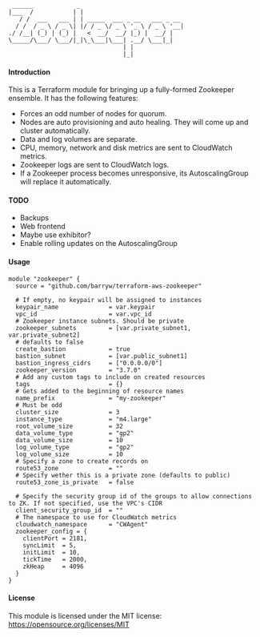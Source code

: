      ______            _
    |___  /           | |
       / /  ___   ___ | | _____  ___ _ __   ___ _ __
      / /  / _ \ / _ \| |/ / _ \/ _ \ '_ \ / _ \ '__|
    ./ /__| (_) | (_) |   <  __/  __/ |_) |  __/ |
    \_____/\___/ \___/|_|\_\___|\___| .__/ \___|_|
                                    | |
                                    |_|

#### Introduction

This is a Terraform module for bringing up a fully-formed Zookeeper ensemble. It has the following features:

- Forces an odd number of nodes for quorum.
- Nodes are auto provisioning and auto healing. They will come up and cluster automatically.
- Data and log volumes are separate.
- CPU, memory, network and disk metrics are sent to CloudWatch metrics.
- Zookeeper logs are sent to CloudWatch logs.
- If a Zookeeper process becomes unresponsive, its AutoscalingGroup will replace it automatically.

#### TODO

- Backups
- Web frontend
- Maybe use exhibitor?
- Enable rolling updates on the AutoscalingGroup

#### Usage

```hcl
module "zookeeper" {
  source = "github.com/barryw/terraform-aws-zookeeper"

  # If empty, no keypair will be assigned to instances
  keypair_name              = var.keypair
  vpc_id                    = var.vpc_id
  # Zookeeper instance subnets. Should be private
  zookeeper_subnets         = [var.private_subnet1, var.private_subnet2]
  # defaults to false
  create_bastion            = true
  bastion_subnet            = [var.public_subnet1]
  bastion_ingress_cidrs     = ["0.0.0.0/0"]
  zookeeper_version         = "3.7.0"
  # Add any custom tags to include on created resources
  tags                      = {}
  # Gets added to the beginning of resource names
  name_prefix               = "my-zookeeper"
  # Must be odd
  cluster_size              = 3
  instance_type             = "m4.large"
  root_volume_size          = 32
  data_volume_type          = "gp2"
  data_volume_size          = 10
  log_volume_type           = "gp2"
  log_volume_size           = 10
  # Specify a zone to create records on
  route53_zone              = ""
  # Specify wether this is a private zone (defaults to public)
  route53_zone_is_private   = false

  # Specify the security group id of the groups to allow connections to ZK. If not specified, use the VPC's CIDR
  client_security_group_id  = ""
  # The namespace to use for CloudWatch metrics
  cloudwatch_namespace      = "CWAgent"
  zookeeper_config = {
    clientPort = 2181,
    syncLimit  = 5,
    initLimit  = 10,
    tickTime   = 2000,
    zkHeap     = 4096
  }
}
```

#### License

This module is licensed under the MIT license: https://opensource.org/licenses/MIT

